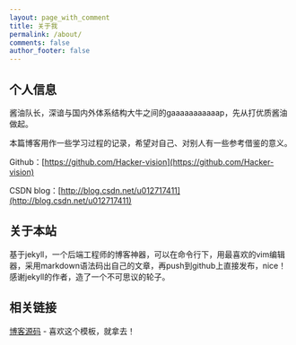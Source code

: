 ```yaml
---
layout: page_with_comment
title: 关于我
permalink: /about/
comments: false
author_footer: false
---
```


## 个人信息

酱油队长，深谙与国内外体系结构大牛之间的gaaaaaaaaaaap，先从打优质酱油做起。

本篇博客用作一些学习过程的记录，希望对自己、对别人有一些参考借鉴的意义。


Github：[https://github.com/Hacker-vision](https://github.com/Hacker-vision)

CSDN blog：[http://blog.csdn.net/u012717411](http://blog.csdn.net/u012717411)


## 关于本站

基于jekyll，一个后端工程师的博客神器，可以在命令行下，用最喜欢的vim编辑器，采用markdown语法码出自己的文章，再push到github上直接发布，nice！感谢jekyll的作者，造了一个不可思议的轮子。

## 相关链接
[博客源码][] - 喜欢这个模板，就拿去！
 

[博客源码]: https://github.com/dongyado/dongyado.github.io
[Jcseg@github]: https://github.com/lionsoul2014/jcseg
[Jcseg@osc]: http://git.oschina.net/lionsoul/jcseg
[ip2region@github]: https://github.com/lionsoul2014/ip2region
[ip2region@osc]: http://git.oschina.net/lionsoul/ip2region
[friso@github]: https://github.com/lionsoul2014/friso

